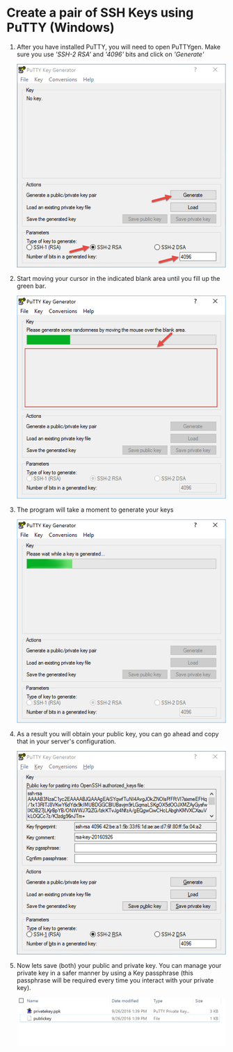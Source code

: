 # Create a pair of SSH Keys using PuTTY (Windows)

1. After you have installed PuTTY, you will need to open PuTTYgen.  Make sure you use *'SSH-2 RSA'* and *'4096'* bits and click on *'Generate'*

    ![alt text][puttygen]

1. Start moving your cursor in the indicated blank area until you fill up the green bar.

    ![alt text][puttygen-mouse]

1. The program will take a moment to generate your keys

    ![alt text][puttygen-generate]

1. As a result you will obtain your public key, you can go ahead and copy that in your server's configuration.

    ![alt text][puttygen-done]

1. Now lets save (both) your public and private key. You can manage your private key in a safer manner by using a Key passphrase (this passphrase will be required every time you interact with your private key).

    ![alt text][puttygen-keys]

[puttygen]: img/puttygen.jpg "PuTTYgen is the tool that allows you to create your SSH access keys"
[puttygen-mouse]: img/puttygen-mouse.jpg "Move your mouse to generate the key"
[puttygen-generate]: img/puttygen-gen.jpg "The time it takes depends on how strong you chose the key to be"
[puttygen-done]: img/puttygen-done.jpg "You can also add comments to the key"
[puttygen-keys]: img/puttygen-keys.jpg "You can use txt as an extension for your public key if you prefer it"
